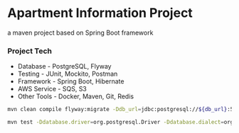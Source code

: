 # Apartment Information Project
a maven project based on Spring Boot framework

### Project Tech
* Database - PostgreSQL, Flyway
* Testing - JUnit, Mockito, Postman
* Framework - Spring Boot, Hibernate
* AWS Service - SQS, S3
* Other Tools - Docker, Maven, Git, Redis 

```bash
mvn clean compile flyway:migrate -Ddb_url=jdbc:postgresql://${db_url}:5432/${db_name} -Ddb_user=${db_user} -Ddb_password=${db_password} -Ddb_driver=org.postgresql.Driver
```

```bash
mvn test -Ddatabase.driver=org.postgresql.Driver -Ddatabase.dialect=org.hibernate.dialect.PostgreSQL9Dialect -Ddatabase.url=jdbc:postgresql://${db_url}:5432/${db_name} -Ddatabase.user=${db_user} -Ddatabase.password=${db_password} -Dlogging.level.org.springframework=INFO -Dlogging.level.com.xingzhi=TRACE -Dserver.port=8080 -Dsecret.key=66545321 -Daws.queue.name=''
```
